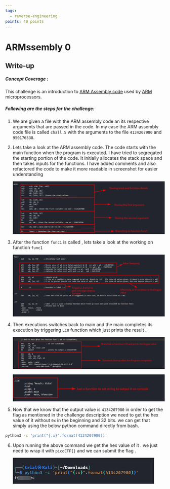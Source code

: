 ```yaml
---
tags:
  - reverse-engineering
points: 40 points
---
```

# ARMssembly 0

## Write-up
##### Concept Coverage :
This challenge is an introduction to [ARM Assembly code](https://developer.arm.com/documentation/dui0068/b/ARM-Instruction-Reference) used by [ARM](https://en.wikipedia.org/wiki/ARM_architecture_family) microprocessors.

##### Following are the steps for the challenge: 
1. We are given a file with the ARM assembly code an its respective arguments that are passed in the code. In my case the ARM assembly code file is called `chall.S` with the arguments to the file `4134207980` and `950176538`.
   
2. Lets take a look at the ARM assembly code. The code starts with the main function when the program is executed. I have tried to segregated the starting portion of the code. It initially allocates the stack space and then takes inputs for the functions. I have added comments and also refactored the code to make it more readable in screenshot for easier understanding
    
    ![main-first](../assets/armssembly-0/main-first.png)
    
3. After the function `func1` is called , lets take a look at the working on function `func1` 
    
    ![func1](../assets/armssembly-0/func1.png)
    
4. Then executions switches back to main and the main completes its execution by triggering `LC0` function which just prints the result . 
    
    ![main-second](../assets/armssembly-0/main-second.png)
    
    ![print](../assets/armssembly-0/print.png)
    
5. Now that we know that the output value is `4134207980` in order to get the flag as mentioned in the challenge description we need to get the hex value of it without `0x` in the beginning and 32 bits. we can get that simply using the below python command directly from bash.
```bash
python3 -c 'print("{:x}".format(4134207980))'
```

6. Upon running the above command we get the hex value of it . we just need to wrap it with `picoCTF{}` and we can submit the flag .
    
    ![flag](../assets/armssembly-0/flag.png)
   